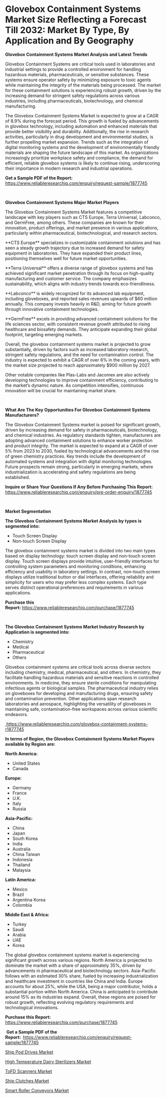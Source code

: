 <p><h1>Glovebox Containment Systems Market Size Reflecting a Forecast Till 2032: Market By Type, By Application and By Geography</h1></p><p><strong>Glovebox Containment Systems Market Analysis and Latest Trends</strong></p>
<p><p>Glovebox Containment Systems are critical tools used in laboratories and industrial settings to provide a controlled environment for handling hazardous materials, pharmaceuticals, or sensitive substances. These systems ensure operator safety by minimizing exposure to toxic agents while maintaining the integrity of the materials being processed. The market for these containment solutions is experiencing robust growth, driven by the increasing demand for stringent safety regulations across various industries, including pharmaceuticals, biotechnology, and chemical manufacturing.</p><p>The Glovebox Containment Systems Market is expected to grow at a CAGR of 8.9% during the forecast period. This growth is fueled by advancements in glovebox technology, including automation and enhanced materials that provide better visibility and durability. Additionally, the rise in research activities, particularly in drug development and environmental studies, is further propelling market expansion. Trends such as the integration of digital monitoring systems and the development of environmentally friendly materials are shaping the future landscape of this market. As organizations increasingly prioritize workplace safety and compliance, the demand for efficient, reliable glovebox systems is likely to continue rising, underscoring their importance in modern research and industrial operations.</p></p>
<p><strong>Get a Sample PDF of the Report:&nbsp;</strong> <a href="https://www.reliableresearchiq.com/enquiry/request-sample/1877745?utm_campaign=1123&utm_medium=2&utm_source=Github&utm_content=ia&utm_term=28022025&utm_id=glovebox-containment-systems">https://www.reliableresearchiq.com/enquiry/request-sample/1877745</a></p>
<p>&nbsp;</p>
<p><strong>Glovebox Containment Systems Major Market Players</strong></p>
<p><p>The Glovebox Containment Systems Market features a competitive landscape with key players such as CTS Europe, Terra Universal, Labconco, and GermFree, among others. These companies are known for their innovation, product offerings, and market presence in various applications, particularly within pharmaceutical, biotechnological, and research sectors.</p><p>**CTS Europe** specializes in customizable containment solutions and has seen a steady growth trajectory due to increased demand for safety equipment in laboratories. They have expanded their product lines, positioning themselves well for future market opportunities.</p><p>**Terra Universal** offers a diverse range of glovebox systems and has achieved significant market penetration through its focus on high-quality manufacturing and customer service. The company emphasizes sustainability, which aligns with industry trends towards eco-friendliness.</p><p>**Labconco** is widely recognized for its advanced lab equipment, including gloveboxes, and reported sales revenues upwards of $60 million annually. This company invests heavily in R&D, aiming for future growth through innovative containment technologies.</p><p>**GermFree** excels in providing advanced containment solutions for the life sciences sector, with consistent revenue growth attributed to rising healthcare and biosafety demands. They anticipate expanding their global footprint, targeting emerging markets.</p><p>Overall, the glovebox containment systems market is projected to grow substantially, driven by factors such as increased laboratory research, stringent safety regulations, and the need for contamination control. The industry is expected to exhibit a CAGR of over 6% in the coming years, with the market size projected to reach approximately $900 million by 2027.</p><p>Other notable companies like Plas-Labs and Jacomex are also actively developing technologies to improve containment efficiency, contributing to the market’s dynamic nature. As competition intensifies, continuous innovation will be crucial for maintaining market share.</p></p>
<p>&nbsp;</p>
<p><strong>What Are The Key Opportunities For Glovebox Containment Systems Manufacturers?</strong></p>
<p><p>The Glovebox Containment Systems market is poised for significant growth, driven by increasing demand for safety in pharmaceuticals, biotechnology, and chemical industries. As regulatory standards tighten, manufacturers are adopting advanced containment solutions to enhance worker protection and product integrity. The market is expected to expand at a CAGR of over 5% from 2023 to 2030, fueled by technological advancements and the rise of green chemistry practices. Key trends include the development of automated systems and integration with digital monitoring technologies. Future prospects remain strong, particularly in emerging markets, where industrialization is accelerating and safety regulations are being established.</p></p>
<p><strong>Inquire or Share Your Questions If Any Before Purchasing This Report:</strong> <a href="https://www.reliableresearchiq.com/enquiry/pre-order-enquiry/1877745?utm_campaign=1123&utm_medium=2&utm_source=Github&utm_content=ia&utm_term=28022025&utm_id=glovebox-containment-systems">https://www.reliableresearchiq.com/enquiry/pre-order-enquiry/1877745</a></p>
<p>&nbsp;</p>
<p><strong>Market Segmentation</strong></p>
<p><strong>The Glovebox Containment Systems Market Analysis by types is segmented into:</strong></p>
<p><ul><li>Touch Screen Display</li><li>Non-touch Screen Display</li></ul></p>
<p><p>The glovebox containment systems market is divided into two main types based on display technology: touch screen display and non-touch screen display. Touch screen displays provide intuitive, user-friendly interfaces for controlling system parameters and monitoring conditions, enhancing efficiency and usability in laboratory settings. In contrast, non-touch screen displays utilize traditional button or dial interfaces, offering reliability and simplicity for users who may prefer less complex systems. Each type serves distinct operational preferences and requirements in various applications.</p></p>
<p><strong>Purchase this Report:&nbsp;</strong><a href="https://www.reliableresearchiq.com/purchase/1877745?utm_campaign=1123&utm_medium=2&utm_source=Github&utm_content=ia&utm_term=28022025&utm_id=glovebox-containment-systems">https://www.reliableresearchiq.com/purchase/1877745</a></p>
<p>&nbsp;</p>
<p><strong>The Glovebox Containment Systems Market Industry Research by Application is segmented into:</strong></p>
<p><ul><li>Chemistry</li><li>Medical</li><li>Pharmaceutical</li><li>Others</li></ul></p>
<p><p>Glovebox containment systems are critical tools across diverse sectors including chemistry, medical, pharmaceutical, and others. In chemistry, they facilitate handling hazardous materials and sensitive reactions in controlled environments. In medicine, they ensure sterile conditions for manipulating infectious agents or biological samples. The pharmaceutical industry relies on gloveboxes for developing and manufacturing drugs, ensuring safety and contamination prevention. Other applications span research laboratories and aerospace, highlighting the versatility of gloveboxes in maintaining safe, contamination-free workspaces across various scientific endeavors.</p></p>
<p><a href="https://www.reliableresearchiq.com/glovebox-containment-systems-r1877745?utm_campaign=1123&utm_medium=2&utm_source=Github&utm_content=ia&utm_term=28022025&utm_id=glovebox-containment-systems">&nbsp;https://www.reliableresearchiq.com/glovebox-containment-systems-r1877745</a></p>
<p><strong>In terms of Region, the Glovebox Containment Systems Market Players available by Region are:</strong></p>
<p>
    <p> <strong> North America: </strong>
        <ul>
            <li>United States</li>
            <li>Canada</li>
        </ul>
        </p> 
    <p> <strong> Europe: </strong>
        <ul>
            <li>Germany</li>
            <li>France</li>
            <li>U.K.</li>
            <li>Italy</li>
            <li>Russia</li>
        </ul>
        </p> 
    <p> <strong> Asia-Pacific: </strong>
        <ul>
            <li>China</li>
            <li>Japan</li>
            <li>South Korea</li>
            <li>India</li>
            <li>Australia</li>
            <li>China Taiwan</li>
            <li>Indonesia</li>
            <li>Thailand</li>
            <li>Malaysia</li>
        </ul>
        </p> 
    <p> <strong> Latin America: </strong>
        <ul>
            <li>Mexico</li>
            <li>Brazil</li>
            <li>Argentina Korea</li>
            <li>Colombia</li>
        </ul>
        </p> 
    <p> <strong> Middle East & Africa: </strong>
        <ul>
            <li>Turkey</li>
            <li>Saudi</li>
            <li>Arabia</li>
            <li>UAE</li>
            <li>Korea</li>
        </ul>
    </p>
    </p>
<p><p>The global glovebox containment systems market is experiencing significant growth across various regions. North America is projected to dominate the market with a share of approximately 35%, driven by advancements in pharmaceutical and biotechnology sectors. Asia-Pacific follows with an estimated 30% share, fueled by increasing industrialization and healthcare investment in countries like China and India. Europe accounts for about 25%, while the USA, being a major contributor, holds a substantial portion within North America. China is anticipated to contribute around 15% as its industries expand. Overall, these regions are poised for robust growth, reflecting evolving regulatory requirements and technological innovations.</p></p>
<p><strong>Purchase this Report: </strong><a href="https://www.reliableresearchiq.com/purchase/1877745?utm_campaign=1123&utm_medium=2&utm_source=Github&utm_content=ia&utm_term=28022025&utm_id=glovebox-containment-systems">https://www.reliableresearchiq.com/purchase/1877745</a></p>
<p>&nbsp;<strong>Get a Sample PDF of the Report:&nbsp;&nbsp;</strong><a href="https://www.reliableresearchiq.com/enquiry/request-sample/1877745?utm_campaign=1123&utm_medium=2&utm_source=Github&utm_content=ia&utm_term=28022025&utm_id=glovebox-containment-systems">https://www.reliableresearchiq.com/enquiry/request-sample/1877745</a></p>
<p><strong></strong></p>
<p><p><a href="https://github.com/hammelximalschid/Market-Research-Report-List-1/blob/main/ship-pod-drives-market.md?utm_campaign=1123&utm_medium=2&utm_source=Github&utm_content=ia&utm_term=28022025&utm_id=glovebox-containment-systems">Ship Pod Drives Market</a></p><p><a href="https://github.com/antonioc6hal/Market-Research-Report-List-1/blob/main/high-temperature-dairy-sterilizers-market.md?utm_campaign=1123&utm_medium=2&utm_source=Github&utm_content=ia&utm_term=28022025&utm_id=glovebox-containment-systems">High Temperature Dairy Sterilizers Market</a></p><p><a href="https://github.com/rodinayygacklezi/Market-Research-Report-List-1/blob/main/tofd-scanners-market.md?utm_campaign=1123&utm_medium=2&utm_source=Github&utm_content=ia&utm_term=28022025&utm_id=glovebox-containment-systems">ToFD Scanners Market</a></p><p><a href="https://github.com/osbornrdaflalo/Market-Research-Report-List-1/blob/main/ship-clutches-market.md?utm_campaign=1123&utm_medium=2&utm_source=Github&utm_content=ia&utm_term=28022025&utm_id=glovebox-containment-systems">Ship Clutches Market</a></p><p><a href="https://github.com/lashaunm5st/Market-Research-Report-List-1/blob/main/smart-roller-conveyors-market.md?utm_campaign=1123&utm_medium=2&utm_source=Github&utm_content=ia&utm_term=28022025&utm_id=glovebox-containment-systems">Smart Roller Conveyors Market</a></p></p>